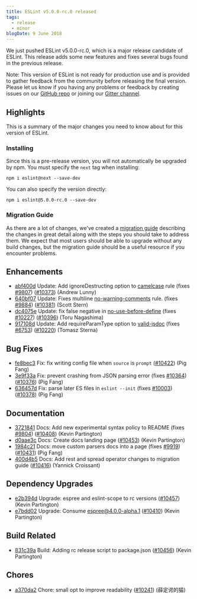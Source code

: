 ```yaml
---
title: ESLint v5.0.0-rc.0 released
tags:
  - release
  - minor
blogDate: 9 June 2018
---
```


We just pushed ESLint v5.0.0-rc.0, which is a major release candidate of ESLint. This release adds some new features and fixes several bugs found in the previous release.

Note: This version of ESLint is not ready for production use and is provided to gather feedback from the community before releasing the final version. Please let us know if you having any problems or feedback by creating issues on our [GitHub repo](https://github.com/eslint/eslint) or joining our [Gitter channel](https://gitter.im/eslint/eslint).

## Highlights

This is a summary of the major changes you need to know about for this version of ESLint.

### Installing

Since this is a pre-release version, you will not automatically be upgraded by npm. You must specify the `next` tag when installing:

```
npm i eslint@next --save-dev
```

You can also specify the version directly:

```
npm i eslint@5.0.0-rc.0 --save-dev
```

### Migration Guide

As there are a lot of changes, we've created a [migration guide](/docs/5.0.0/user-guide/migrating-to-5.0.0) describing the changes in great detail along with the steps you should take to address them. We expect that most users should be able to upgrade without any build changes, but the migration guide should be a useful resource if you encounter problems.

## Enhancements


* [abf400d](https://github.com/eslint/eslint/commit/abf400d) Update: Add ignoreDestructing option to [camelcase](/docs/rules/camelcase) rule (fixes [#9807](https://github.com/eslint/eslint/issues/9807)) ([#10373](https://github.com/eslint/eslint/issues/10373)) (Andrew Lunny)
* [640bf07](https://github.com/eslint/eslint/commit/640bf07) Update: Fixes multiline [no-warning-comments](/docs/rules/no-warning-comments) rule. (fixes [#9884](https://github.com/eslint/eslint/issues/9884)) ([#10381](https://github.com/eslint/eslint/issues/10381)) (Scott Stern)
* [dc4075e](https://github.com/eslint/eslint/commit/dc4075e) Update: fix false negative in [no-use-before-define](/docs/rules/no-use-before-define) (fixes [#10227](https://github.com/eslint/eslint/issues/10227)) ([#10396](https://github.com/eslint/eslint/issues/10396)) (Toru Nagashima)
* [917108d](https://github.com/eslint/eslint/commit/917108d) Update: Add requireParamType option to [valid-jsdoc](/docs/rules/valid-jsdoc) (fixes [#6753](https://github.com/eslint/eslint/issues/6753)) ([#10220](https://github.com/eslint/eslint/issues/10220)) (Tomasz Sterna)




## Bug Fixes


* [fe8bec3](https://github.com/eslint/eslint/commit/fe8bec3) Fix: fix writing config file when `source` is `prompt` ([#10422](https://github.com/eslint/eslint/issues/10422)) (Pig Fang)
* [3e9f33a](https://github.com/eslint/eslint/commit/3e9f33a) Fix: prevent crashing from JSON parsing error (fixes [#10364](https://github.com/eslint/eslint/issues/10364)) ([#10376](https://github.com/eslint/eslint/issues/10376)) (Pig Fang)
* [636457d](https://github.com/eslint/eslint/commit/636457d) Fix: parse later ES files in `eslint --init` (fixes [#10003](https://github.com/eslint/eslint/issues/10003)) ([#10378](https://github.com/eslint/eslint/issues/10378)) (Pig Fang)




## Documentation


* [3721841](https://github.com/eslint/eslint/commit/3721841) Docs: Add new experimental syntax policy to README (fixes [#9804](https://github.com/eslint/eslint/issues/9804)) ([#10408](https://github.com/eslint/eslint/issues/10408)) (Kevin Partington)
* [d0aae3c](https://github.com/eslint/eslint/commit/d0aae3c) Docs: Create docs landing page ([#10453](https://github.com/eslint/eslint/issues/10453)) (Kevin Partington)
* [1984c21](https://github.com/eslint/eslint/commit/1984c21) Docs: move custom parsers docs into a page (fixes [#9919](https://github.com/eslint/eslint/issues/9919)) ([#10431](https://github.com/eslint/eslint/issues/10431)) (Pig Fang)
* [400d4b5](https://github.com/eslint/eslint/commit/400d4b5) Docs: Add rest and spread operator changes to migration guide ([#10416](https://github.com/eslint/eslint/issues/10416)) (Yannick Croissant)




## Dependency Upgrades


* [e2b394d](https://github.com/eslint/eslint/commit/e2b394d) Upgrade: espree and eslint-scope to rc versions ([#10457](https://github.com/eslint/eslint/issues/10457)) (Kevin Partington)
* [e7bdd02](https://github.com/eslint/eslint/commit/e7bdd02) Upgrade: Consume espree@4.0.0-alpha.1 ([#10410](https://github.com/eslint/eslint/issues/10410)) (Kevin Partington)




## Build Related


* [831c39a](https://github.com/eslint/eslint/commit/831c39a) Build: Adding rc release script to package.json ([#10456](https://github.com/eslint/eslint/issues/10456)) (Kevin Partington)




## Chores


* [a370da2](https://github.com/eslint/eslint/commit/a370da2) Chore: small opt to improve readability ([#10241](https://github.com/eslint/eslint/issues/10241)) (薛定谔的猫)
